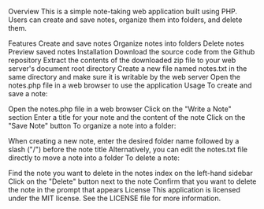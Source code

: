 Overview
This is a simple note-taking web application built using PHP. Users can create and save notes, organize them into folders, and delete them.

Features
Create and save notes
Organize notes into folders
Delete notes
Preview saved notes
Installation
Download the source code from the Github repository
Extract the contents of the downloaded zip file to your web server's document root directory
Create a new file named notes.txt in the same directory and make sure it is writable by the web server
Open the notes.php file in a web browser to use the application
Usage
To create and save a note:

Open the notes.php file in a web browser
Click on the "Write a Note" section
Enter a title for your note and the content of the note
Click on the "Save Note" button
To organize a note into a folder:

When creating a new note, enter the desired folder name followed by a slash ("/") before the note title
Alternatively, you can edit the notes.txt file directly to move a note into a folder
To delete a note:

Find the note you want to delete in the notes index on the left-hand sidebar
Click on the "Delete" button next to the note
Confirm that you want to delete the note in the prompt that appears
License
This application is licensed under the MIT license. See the LICENSE file for more information.
